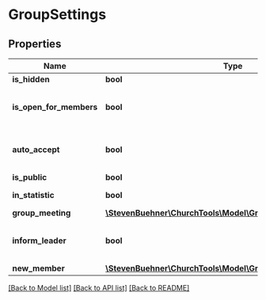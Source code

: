 # GroupSettings

## Properties
Name | Type | Description | Notes
------------ | ------------- | ------------- | -------------
**is_hidden** | **bool** |  | [optional] 
**is_open_for_members** | **bool** | Indicator if people can apply for participation. | [optional] 
**auto_accept** | **bool** | Indicator if applications are accepted automatically. | [optional] 
**is_public** | **bool** |  | [optional] 
**in_statistic** | **bool** | Show in statistics. | [optional] 
**group_meeting** | [**\StevenBuehner\ChurchTools\Model\GroupSettingsGroupMeeting**](GroupSettingsGroupMeeting.md) |  | [optional] 
**inform_leader** | **bool** | Inform leader via e-mail about changes. | [optional] 
**new_member** | [**\StevenBuehner\ChurchTools\Model\GroupSettingsNewMember**](GroupSettingsNewMember.md) |  | [optional] 

[[Back to Model list]](../../README.md#documentation-for-models) [[Back to API list]](../../README.md#documentation-for-api-endpoints) [[Back to README]](../../README.md)

